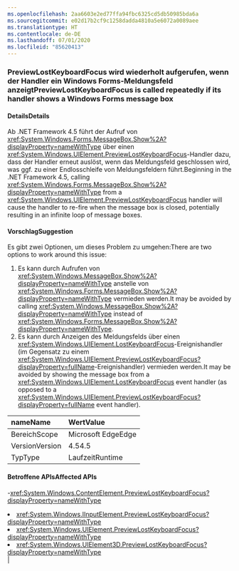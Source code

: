 ```yaml
---
ms.openlocfilehash: 2aa6603e2ed77ffa94fbc6325cd5db50985bda6a
ms.sourcegitcommit: e02d17b2cf9c1258dadda4810a5e6072a0089aee
ms.translationtype: HT
ms.contentlocale: de-DE
ms.lasthandoff: 07/01/2020
ms.locfileid: "85620413"
---
```

### <a name="previewlostkeyboardfocus-is-called-repeatedly-if-its-handler-shows-a-windows-forms-message-box"></a><span data-ttu-id="6d937-101">PreviewLostKeyboardFocus wird wiederholt aufgerufen, wenn der Handler ein Windows Forms-Meldungsfeld anzeigt</span><span class="sxs-lookup"><span data-stu-id="6d937-101">PreviewLostKeyboardFocus is called repeatedly if its handler shows a Windows Forms message box</span></span>

#### <a name="details"></a><span data-ttu-id="6d937-102">Details</span><span class="sxs-lookup"><span data-stu-id="6d937-102">Details</span></span>

<span data-ttu-id="6d937-103">Ab .NET Framework 4.5 führt der Aufruf von <xref:System.Windows.Forms.MessageBox.Show%2A?displayProperty=nameWithType> über einen <xref:System.Windows.UIElement.PreviewLostKeyboardFocus>-Handler dazu, dass der Handler erneut auslöst, wenn das Meldungsfeld geschlossen wird, was ggf. zu einer Endlosschleife von Meldungsfeldern führt.</span><span class="sxs-lookup"><span data-stu-id="6d937-103">Beginning in the .NET Framework 4.5, calling <xref:System.Windows.Forms.MessageBox.Show%2A?displayProperty=nameWithType> from a <xref:System.Windows.UIElement.PreviewLostKeyboardFocus> handler will cause the handler to re-fire when the message box is closed, potentially resulting in an infinite loop of message boxes.</span></span>

#### <a name="suggestion"></a><span data-ttu-id="6d937-104">Vorschlag</span><span class="sxs-lookup"><span data-stu-id="6d937-104">Suggestion</span></span>

<span data-ttu-id="6d937-105">Es gibt zwei Optionen, um dieses Problem zu umgehen:</span><span class="sxs-lookup"><span data-stu-id="6d937-105">There are two options to work around this issue:</span></span><ol><li><span data-ttu-id="6d937-106">Es kann durch Aufrufen von <xref:System.Windows.MessageBox.Show%2A?displayProperty=nameWithType> anstelle von <xref:System.Windows.Forms.MessageBox.Show%2A?displayProperty=nameWithType> vermieden werden.</span><span class="sxs-lookup"><span data-stu-id="6d937-106">It may be avoided by calling <xref:System.Windows.MessageBox.Show%2A?displayProperty=nameWithType> instead of <xref:System.Windows.Forms.MessageBox.Show%2A?displayProperty=nameWithType>.</span></span></li><li><span data-ttu-id="6d937-107">Es kann durch Anzeigen des Meldungsfelds über einen <xref:System.Windows.UIElement.LostKeyboardFocus>-Ereignishandler (im Gegensatz zu einem <xref:System.Windows.UIElement.PreviewLostKeyboardFocus?displayProperty=fullName>-Ereignishandler) vermieden werden.</span><span class="sxs-lookup"><span data-stu-id="6d937-107">It may be avoided by showing the message box from a <xref:System.Windows.UIElement.LostKeyboardFocus> event handler (as opposed to a <xref:System.Windows.UIElement.PreviewLostKeyboardFocus?displayProperty=fullName> event handler).</span></span></li></ol>

| <span data-ttu-id="6d937-108">name</span><span class="sxs-lookup"><span data-stu-id="6d937-108">Name</span></span>    | <span data-ttu-id="6d937-109">Wert</span><span class="sxs-lookup"><span data-stu-id="6d937-109">Value</span></span>       |
|:--------|:------------|
| <span data-ttu-id="6d937-110">Bereich</span><span class="sxs-lookup"><span data-stu-id="6d937-110">Scope</span></span>   |<span data-ttu-id="6d937-111">Microsoft Edge</span><span class="sxs-lookup"><span data-stu-id="6d937-111">Edge</span></span>|
|<span data-ttu-id="6d937-112">Version</span><span class="sxs-lookup"><span data-stu-id="6d937-112">Version</span></span>|<span data-ttu-id="6d937-113">4.5</span><span class="sxs-lookup"><span data-stu-id="6d937-113">4.5</span></span>|
|<span data-ttu-id="6d937-114">Typ</span><span class="sxs-lookup"><span data-stu-id="6d937-114">Type</span></span>|<span data-ttu-id="6d937-115">Laufzeit</span><span class="sxs-lookup"><span data-stu-id="6d937-115">Runtime</span></span>

#### <a name="affected-apis"></a><span data-ttu-id="6d937-116">Betroffene APIs</span><span class="sxs-lookup"><span data-stu-id="6d937-116">Affected APIs</span></span>

-<xref:System.Windows.ContentElement.PreviewLostKeyboardFocus?displayProperty=nameWithType></li><li><xref:System.Windows.IInputElement.PreviewLostKeyboardFocus?displayProperty=nameWithType></li><li><xref:System.Windows.UIElement.PreviewLostKeyboardFocus?displayProperty=nameWithType></li><li><xref:System.Windows.UIElement3D.PreviewLostKeyboardFocus?displayProperty=nameWithType></li></ul>|
